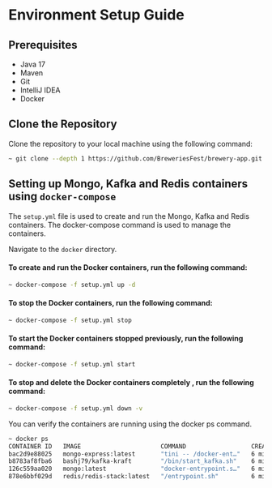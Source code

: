 # Environment Setup Guide

## Prerequisites

- Java 17
- Maven
- Git
- IntelliJ IDEA
- Docker

## Clone the Repository

Clone the repository to your local machine using the following command:

```zsh
~ git clone --depth 1 https://github.com/BreweriesFest/brewery-app.git -b main
```

## Setting up Mongo, Kafka and Redis containers using `docker-compose`

The `setup.yml` file is used to create and run the Mongo, Kafka and Redis containers. The docker-compose command is used
to manage the containers.

Navigate to the `docker` directory.

#### To create and run the Docker containers, run the following command:

```zsh
~ docker-compose -f setup.yml up -d
```

#### To stop the Docker containers, run the following command:

```zsh
~ docker-compose -f setup.yml stop
```

#### To start the Docker containers stopped previously, run the following command:

```zsh
~ docker-compose -f setup.yml start
```

#### To stop and delete the Docker containers completely , run the following command:

```zsh
~ docker-compose -f setup.yml down -v
```

You can verify the containers are running using the docker ps command.

```zsh
~ docker ps
CONTAINER ID   IMAGE                      COMMAND                  CREATED         STATUS         PORTS                                            NAMES
bac2d9e88025   mongo-express:latest       "tini -- /docker-ent…"   6 minutes ago   Up 6 minutes   0.0.0.0:8081->8081/tcp                           docker-mongo-express-1
b8783af8fba6   bashj79/kafka-kraft        "/bin/start_kafka.sh"    6 minutes ago   Up 6 minutes   0.0.0.0:9092->9092/tcp                           docker-kafka-1
126c559aa020   mongo:latest               "docker-entrypoint.s…"   6 minutes ago   Up 6 minutes   0.0.0.0:27017->27017/tcp                         docker-mongo-1
878e6bbf029d   redis/redis-stack:latest   "/entrypoint.sh"         6 minutes ago   Up 6 minutes   0.0.0.0:6379->6379/tcp, 0.0.0.0:8001->8001/tcp   docker-redis-1
```
